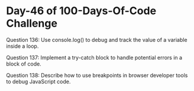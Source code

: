# Day-46 of 100-Days-Of-Code Challenge

Question 136: Use console.log() to debug and track the value of a variable inside a loop.

Question 137: Implement a try-catch block to handle potential errors in a block of code.

Question 138: Describe how to use breakpoints in browser developer tools to debug JavaScript code.

